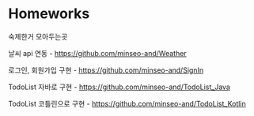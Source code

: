 # Homeworks
숙제한거 모아두는곳

날씨 api 연동 - https://github.com/minseo-and/Weather 

로그인, 회원가입 구현 - https://github.com/minseo-and/SignIn

TodoList 자바로 구현 - https://github.com/minseo-and/TodoList_Java

TodoList 코틀린으로 구현 - https://github.com/minseo-and/TodoList_Kotlin
